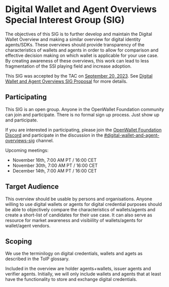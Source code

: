 # Digital Wallet and Agent Overviews Special Interest Group (SIG)

The objectives of this SIG is to further develop and maintain the Digital Wallet Overview and making a similar overview for digital identity agents/SDKs. These overviews should provide transparency of the characteristics of wallets and agents in order to allow for comparison and effective decision making on which wallet is applicable for your use case. By creating awareness of these overviews, this work can lead to less fragmentation of the SSI playing field and increase adoption.

This SIG was accepted by the TAC on [September 20, 2023](../meetings/2023/2023-09-20.md). See [Digital Wallet and Agent Overviews SIG Proposal](https://github.com/openwallet-foundation/tac/issues/56) for more details.

## Participating
This SIG is an open group. Anyone in the OpenWallet Foundation community can join and participate. There is no formal sign up process. Just show up and participate.

If you are interested in participating, please join the [OpenWallet Foundation Discord](https://discord.gg/openwalletfoundation) and participate in the discussion in the [#digital-wallet-and-agent-overviews-sig](https://discord.com/channels/1022962884864643214/1154111877077532814) channel. 

Upcoming meetings:
- November 16th, 7:00 AM PT / 16:00 CET
- November 30th, 7:00 AM PT / 16:00 CET
- December 14th, 7:00 AM PT / 16:00 CET

## Target Audience
This overview should be usable by persons and organisations. Anyone willing to use digital wallets or agents for digital credential purposes should be able to objectively compare the characteristics of wallets/agents and create a short-list of candidates for their use case. It can also serve as resource for market awareness and visibiility of wallets/agents for wallet/agent vendors.

## Scoping
We use the terminilogy on digital credentials, wallets and agets as described in the ToIP glossary.

Included in the overview are holder agents+wallets, issuer agents and verifier agents. Initially, we will only include wallets and agents that at least have the functionality to store and exchange digital credentials.
